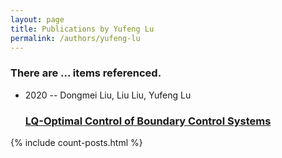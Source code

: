 ```yaml
---
layout: page
title: Publications by Yufeng Lu
permalink: /authors/yufeng-lu
---
```


<h3 id="number-posts">There are ... items referenced.</h3>
<ul class="post-list">
<li><span class='post-meta'>2020 -- Dongmei Liu, Liu Liu, Yufeng Lu</span><h3><a class='post-link' href="{{ site.baseurl }}/lq-optimal-control-of-boundary-control-systems">LQ-Optimal Control of Boundary Control Systems</a></h3></li>

</ul>
{% include count-posts.html %}
